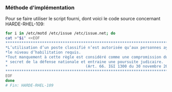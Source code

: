 ### Méthode d'implémentation
Pour se faire utiliser le script fourni, dont voici le code source concernant HARDE-RHEL-109:
```bash
for i in /etc/motd /etc/issue /etc/issue.net; do
cat >"$i" <<EOF
***************************************************************************
*L’utilisation d’un poste classifié n’est autorisée qu’aux personnes ayant* 
*le niveau d’habilitation requis.                                         *
*Tout manquement à cette règle est considéré comme une compromission du   *
* secret de la défense nationale et entraine une poursuite judicaire.     *    
*                                  (Art. 66. IGI 1300 du 30 novembre 2011)* 
***************************************************************************
EOF
done
# Fin: HARDE-RHEL-109
```
